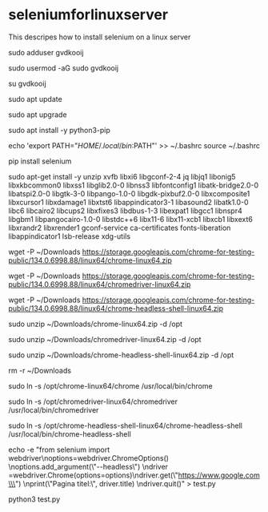 # seleniumforlinuxserver
This descripes how to install selenium on a linux server

sudo adduser gvdkooij

sudo usermod -aG sudo gvdkooij

su gvdkooij

sudo apt update

sudo apt upgrade

sudo apt install -y python3-pip

echo 'export PATH="$HOME/.local/bin:$PATH"' >> ~/.bashrc
source ~/.bashrc

pip install selenium

sudo apt-get install -y unzip xvfb libxi6 libgconf-2-4 jq libjq1 libonig5 libxkbcommon0 libxss1 libglib2.0-0 libnss3   libfontconfig1 libatk-bridge2.0-0 libatspi2.0-0 libgtk-3-0 libpango-1.0-0 libgdk-pixbuf2.0-0 libxcomposite1   libxcursor1 libxdamage1 libxtst6 libappindicator3-1 libasound2 libatk1.0-0 libc6 libcairo2 libcups2 libxfixes3   libdbus-1-3 libexpat1 libgcc1 libnspr4 libgbm1 libpangocairo-1.0-0 libstdc++6 libx11-6 libx11-xcb1 libxcb1 libxext6   libxrandr2 libxrender1 gconf-service ca-certificates fonts-liberation libappindicator1 lsb-release xdg-utils

wget -P ~/Downloads https://storage.googleapis.com/chrome-for-testing-public/134.0.6998.88/linux64/chrome-linux64.zip

wget -P ~/Downloads https://storage.googleapis.com/chrome-for-testing-public/134.0.6998.88/linux64/chromedriver-linux64.zip

wget -P ~/Downloads https://storage.googleapis.com/chrome-for-testing-public/134.0.6998.88/linux64/chrome-headless-shell-linux64.zip

sudo unzip ~/Downloads/chrome-linux64.zip -d /opt

sudo unzip ~/Downloads/chromedriver-linux64.zip -d /opt

sudo unzip ~/Downloads/chrome-headless-shell-linux64.zip -d /opt

rm  -r ~/Downloads

sudo ln -s /opt/chrome-linux64/chrome /usr/local/bin/chrome

sudo ln -s /opt/chromedriver-linux64/chromedriver /usr/local/bin/chromedriver

sudo ln -s /opt/chrome-headless-shell-linux64/chrome-headless-shell /usr/local/bin/chrome-headless-shell


echo -e "from selenium import webdriver\noptions=webdriver.ChromeOptions() \noptions.add_argument(\\\"--headless\\\")  \ndriver =webdriver.Chrome(options=options)\ndriver.get(\\\"https://www.google.com\\\") \nprint(\\\"Pagina titel:\\\", driver.title) \ndriver.quit()" > test.py

python3 test.py









